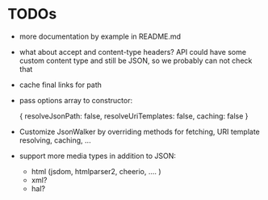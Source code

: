 TODOs
=====

* more documentation by example in README.md
* what about accept and content-type headers? API could have some custom
  content type and still be JSON, so we probably can not check that
* cache final links for path
* pass options array to constructor:

    {
      resolveJsonPath: false,
      resolveUriTemplates: false,
      caching: false
    }

* Customize JsonWalker by overriding methods for fetching, URI template
  resolving, caching, ...
* support more media types in addition to JSON:
    * html (jsdom, htmlparser2, cheerio, .... )
    * xml?
    * hal?
